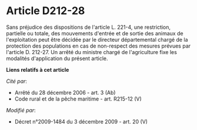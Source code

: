 # Article D212-28

Sans préjudice des dispositions de l'article L. 221-4, une restriction, partielle ou totale, des mouvements d'entrée et de
sortie des animaux de l'exploitation peut être décidée par le directeur départemental chargé de la protection des populations
en cas de non-respect des mesures prévues par l'article D. 212-27. Un arrêté du ministre chargé de l'agriculture fixe les
modalités d'application du présent article.

**Liens relatifs à cet article**

_Cité par_:

  - Arrêté du 28 décembre 2006 - art. 3 (Ab)
  - Code rural et de la pêche maritime - art. R215-12 (V)

_Modifié par_:

  - Décret n°2009-1484 du 3 décembre 2009 - art. 20 (V)
